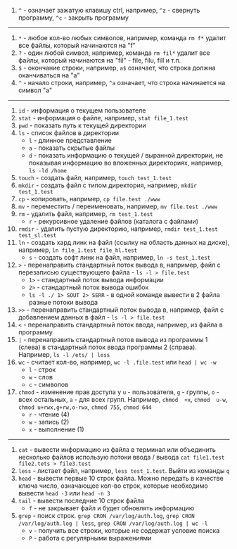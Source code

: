 1. `^` - означает зажатую клавишу ctrl, например, `^z` - свернуть программу, `^c` - закрыть программу
---

1. `*` - любое кол-во любых символов, например, команда `rm f*` удалит все файлы, который начинаются на "f"
1. `?` - один любой символ, например, команда `rm fil*` удалит все файлы, который начинаются на "fil" - file, filu, fill и т.п.
1. `$` - окончание строки, например, `a$` означает, что строка должна оканчиваться на "а"
1. `^` - начало строки, например, `^a` означает, что строка начинается на символ "a"
---

1. `id` - информация о текущем пользователе
1. `stat` - информация о файле, например, `stat file_1.test`
1. `pwd` - показать путь к текущей директории
1. `ls` - список файлов в директории
   - `l` - длинное представление
   - `a` - показать скрытые файлы
   - `d` - показать информацию о текущей / выранной директории, не показывая информацию во вложенных директориях, например, `ls -ld /home` 
1. `touch` - создать файл, например, `touch test_1.test`
1. `mkdir` - создать файл с типом директория, например, `mkdir test_1.test`
1. `cp` - копировать, например, `cp file.test ./www`
1. `mv` - переместить / переименовать, например, `mv file.test ./www`
1. `rm` - удалить файл, например, `rm test_1.test`
   - `r` - рекурсивное удаление файлов (каталога с файлами)
1. `rmdir` - удалить пустую директорию, например, `rmdir test_1.test test_sl.test`
1. `ln` - создать хард линк на файл (ссылку на область данных на диске), например, `ln file_1.test file_hl.test`
    - `s` - создать софт линк на файл, например, `ln -s test_1.test`
1. `>` - перенаправить стандартный поток вывода в, например, файл с перезаписью существующего файла - `ls -l > file.test`
   - `1>` - стандартный поток вывода информации
   - `2>` - стандартный поток вывода ошибок
   - `ls -l ./ 1> SOUT 2> SERR` - в одной команде вывести в 2 файла разные потоки вывода
1. `>>` - перенаправить стандартный поток вывода в, например, файл с добавлением данных в файл - `ls -l > file.test`
1. `<` - перенаправить стандартный поток ввода, например, из файла в программу
1. `|` - перенаправить стандартный потов вывода из программы 1 (слева) в стандартный поток ввода программы 2 (справа). Например, `ls -l /ets/ | less`
1. `wc` - считает кол-во, например, `wc -l .file.test` или `head | wc -w`
    - `l` - строк
    - `w` - слов
    - `c` - символов
1. `chmod` - изменение прав доступа у `u` - пользователя, `g` - группы, `o` - всех остальных, `a` - для всех групп. Например, `chmod  +x`, `chmod  u-w`, `chmod u+rwx,g+rw,o-rwx`, `chmod 755`, `chmod 644`
    - `r` - чтение (4)
    - `w` - запись (2)
    - `x` - выполнение (1)
---

1. `cat` - вывести информацию из файла в терминал или объединить несколько файлов использую потоки ввода / вывода `cat file1.test file2.tets > file3.test`
1. `less` - листает файл, например, `less test_1.test`. Выйти из команды `q`
1. `head` - вывести первые 10 строк файла. Можно передать в качестве ключа число, означающее кол-во строк, которые необходимо вывести `head -3` или `head -n 3`  
1. `tail` - вывести последние 10 строк файла
    - `f` - не закрывает файл и будет обновлять информацию
1. `grep` - поиск строк. `grep CRON /var/log/auth.log`, `grep CRON /var/log/auth.log | less`, `grep CRON /var/log/auth.log | wc -l`
    - `v` - получить все строки, которые не содержат условие поиска
    - `P` - работа с регулярными выражениями
